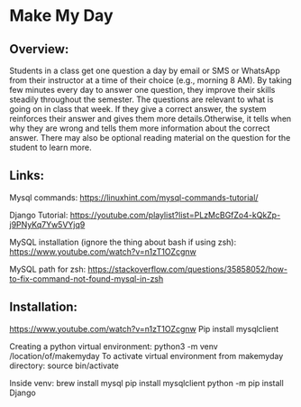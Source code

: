 # Make My Day 

## Overview: 
Students in a class get one question a day by email or SMS or WhatsApp from their instructor at a time of their choice (e.g., morning 8 AM). By taking few minutes every day to answer one question, they improve their skills steadily throughout the semester. The questions are relevant to what is going on in class that week. If they give a correct answer, the system reinforces their answer and gives them more details.Otherwise, it tells when why they are wrong and tells them more information about the correct answer. There may also be optional reading material on the question for the student to learn more. 

## Links:
Mysql commands:
https://linuxhint.com/mysql-commands-tutorial/

Django Tutorial:
https://youtube.com/playlist?list=PLzMcBGfZo4-kQkZp-j9PNyKq7Yw5VYjq9

MySQL installation (ignore the thing about bash if using zsh):
https://www.youtube.com/watch?v=n1zT1OZcgnw

MySQL path for zsh:
https://stackoverflow.com/questions/35858052/how-to-fix-command-not-found-mysql-in-zsh

## Installation:
https://www.youtube.com/watch?v=n1zT1OZcgnw
Pip install mysqlclient

Creating a python virtual environment:
python3 -m venv /location/of/makemyday
To activate virtual environment from makemyday directory:
source bin/activate

Inside venv:
brew install mysql
pip install mysqlclient
python -m pip install Django